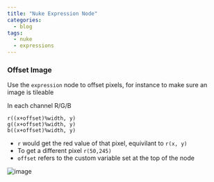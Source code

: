 ```yaml
---
title: "Nuke Expression Node"
categories:
  - blog
tags:
  - nuke
  - expressions
---
```



### Offset Image
Use the `expression` node to offset pixels, for instance to make sure an image is tileable

In each channel R/G/B
```
r((x+offset)%width, y)
g((x+offset)%width, y)
b((x+offset)%width, y)
```
  - `r` would get the red value of that pixel, equivilant to `r(x, y)`
  - To get a different pixel `r(50,245)`
  - `offset` refers to the custom variable set at the top of the node


![image](https://user-images.githubusercontent.com/12150445/144228352-80b348d4-4e4d-4088-bde2-62b12627d04a.png)
